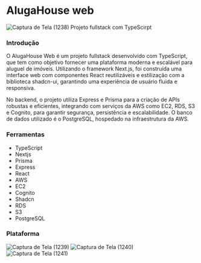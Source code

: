# AlugaHouse web
![Captura de Tela (1238)](https://github.com/user-attachments/assets/21406197-9aaf-47a8-9978-7ed9bf44838b)
Projeto fullstack com TypeScirpt
### Introdução 
O AlugaHouse Web é um projeto fullstack desenvolvido com TypeScript, que tem como objetivo fornecer uma plataforma moderna e escalável para aluguel de imóveis. Utilizando o framework Next.js, foi construída uma interface web com componentes React reutilizáveis e estilização com a biblioteca shadcn-ui, garantindo uma experiência de usuário fluida e responsiva.

No backend, o projeto utiliza Express e Prisma para a criação de APIs robustas e eficientes, integrando com serviços da AWS como EC2, RDS, S3 e Cognito, para garantir segurança, persistência e escalabilidade. O banco de dados utilizado é o PostgreSQL, hospedado na infraestrutura da AWS.
### Ferramentas 
* TypeScript
* Nextjs
* Prisma
* Express
* React
* AWS
* EC2
* Cognito
* Shadcn
* RDS
* S3 
* PostgreSQL
### Plataforma 
![Captura de Tela (1239)](https://github.com/user-attachments/assets/3ade8a74-5c05-427e-86f4-ad7bc10d5ce8)
![Captura de Tela (1240)](https://github.com/user-attachments/assets/4ff9acda-b46c-4826-88cf-73539ef9c322)
![Captura de Tela (1241)](https://github.com/user-attachments/assets/2e6541cd-1fb6-4621-b28e-c7ba7e014700)


